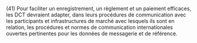 (41) Pour faciliter un enregistrement, un règlement et un paiement efficaces, les DCT devraient adapter, dans leurs procédures de communication avec les participants et infrastructures de marché avec lesquels ils sont en relation, les procédures et normes de communication internationales ouvertes pertinentes pour les données de messagerie et de référence.